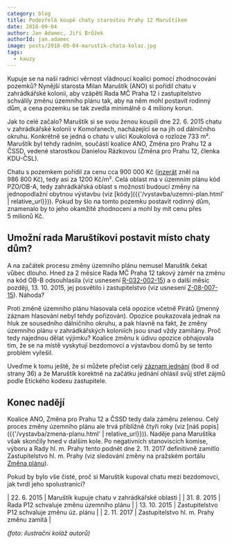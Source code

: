 ```yaml
---
category: blog
title: Podezřelá koupě chaty starostou Prahy 12 Maruštíkem
date: 2018-09-04
author: Jan Adamec, Jiří Brůžek
authorId: jan.adamec
image: posts/2018-09-04-marustik-chata-kolaz.jpg
tags:
  - kauzy
---
```


Kupuje se na naší radnici věrnost vládnoucí koalici pomocí zhodnocování pozemků? Nynější starosta Milan Maruštík (ANO) si pořídil chatu v zahrádkářské kolonii, aby vzápětí Rada MČ Praha 12 i zastupitelstvo schválily změnu územního plánu tak, aby na něm mohl postavit rodinný dům, a&nbsp;cena pozemku se tak zvedla minimálně o 4&nbsp;miliony korun.

Jak to celé začalo? Maruštík si se svou ženou koupili dne 22.&nbsp;6.&nbsp;2015 chatu v zahrádkářské kolonii v&nbsp;Komořanech, nacházející se na jih od dálničního okruhu. Konkrétně se jedná o chatu v ulici Koukolová o rozloze 733&nbsp;m². Maruštík byl tehdy radním, součástí koalice ANO, Změna pro Prahu 12 a ČSSD, vedené starostkou Danielou Rázkovou (Změna pro Prahu 12, členka KDU-ČSL).

Chatu s pozemkem pořídil za cenu cca 900&nbsp;000&nbsp;Kč ([inzerát](https://www.archer-reality.cz/print_detail.php?id=9606) zněl na 986&nbsp;800&nbsp;Kč), tedy asi za 1200&nbsp;Kč/m². Celá oblast má v územním plánu kód PZO/OB-A, tedy zahrádkářská oblast s možností budoucí změny na jednopodlažní obytnou výstavbu (viz [kódy]({{'/vystavba/uzemni-plan.html' | relative_url}})). Pokud by šlo na tomto pozemku postavit rodinný dům, znamenalo by to jeho okamžité zhodnocení a mohl by mít cenu přes 5&nbsp;milionů Kč.

## Umožní rada Maruštíkovi postavit místo chaty dům?
A na začátek procesu změny územního plánu nemusel Maruštík čekat vůbec dlouho. Hned za 2&nbsp;měsíce Rada MČ Praha 12 takový záměr na změnu na kód OB-B odsouhlasila (viz usnesení [R-032-002-15](https://www.praha12.cz/assets/File.ashx?id_org=80112&id_dokumenty=42935)) a o další měsíc později, 13.&nbsp;10.&nbsp;2015, jej posvětilo i zastupitelstvo (viz usnesení [Z-08-007-15](http://www.praha12.cz/assets/File.ashx?id_org=80112&id_dokumenty=43838)). Náhoda?

Proti změně územního plánu hlasovala celá opozice včetně Pirátů (jmenný záznam hlasování nebyl tehdy pořizován). Opozice poukazovala jednak na hluk ze sousedního dálničního okruhu, a pak hlavně na fakt, že změny územního plánu v zahrádkářských koloniích jsou snad vždy zamítány. Proč tedy najednou dělat výjimku? Koalice změnu k údivu opozice obhajovala tím, že se na místě vyskytují bezdomovci a výstavbou domů by se tento problém vyřešil.

Uveďme k tomu ještě, že si můžete přečíst celý [záznam jednání](https://www.praha12.cz/assets/File.ashx?id_org=80112&id_dokumenty=44640) (bod 8 od strany 36) a že Maruštík korektně na začátku jednání ohlásil svůj střet zájmů podle Etického kodexu zastupitele.

## Konec nadějí
Koalice ANO, Změna pro Prahu 12 a ČSSD tedy dala záměru zelenou. Celý proces změny územního plánu ale trvá přibližně čtyři roky (viz [náš popis]({{'/vystavba/zmena-planu.html' | relative_url}})). Naděje pana Maruštíka však skončily hned v dalším kole. Po negativních stanoviscích komise, výboru a Rady hl. m. Prahy tento podnět dne 2.&nbsp;11.&nbsp;2017 definitivně zamítlo Zastupitelstvo hl. m. Prahy (viz sledování změny na pražském portálu [Změna plánu](https://app.iprpraha.cz/napp/zmeny/?cislotxt=P137%2F2015%20ZMPLA%20[P887]&isupdid=102996&featureexist=1&action=view&presenter=Articlezmenyupravy)).

Pokud by bylo vše čisté, proč si Maruštík kupoval chatu mezi bezdomovci, jak tvrdí jeho spolustraníci?

|   22. 6. 2015 | Maruštík kupuje chatu v zahrádkářské oblasti  |
|   31. 8. 2015 | Rada P12 schvaluje změnu územního plánu       |
|  13. 10. 2015 | Zastupitelstvo P12 schvaluje změnu úz. plánu  |
|   2. 11. 2017 | Zastupitelstvo hl. m. Prahy změnu zamítá      |



_(foto: ilustrační koláž autorů)_
